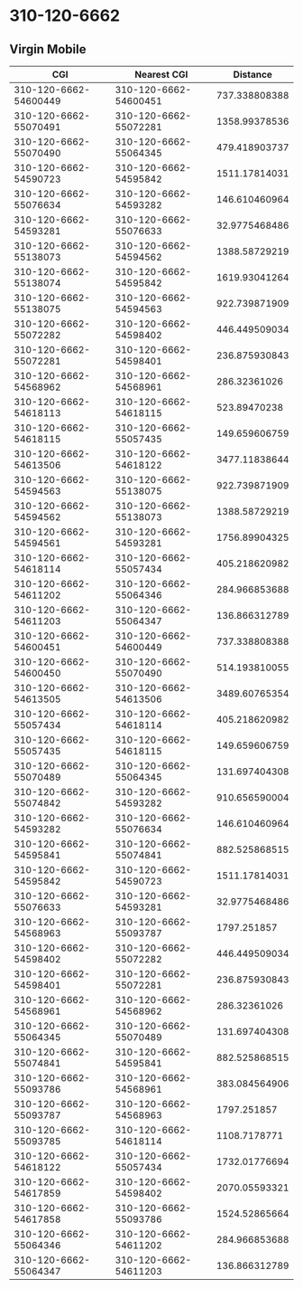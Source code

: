 # 310-120-6662
## Virgin Mobile


| CGI | Nearest CGI | Distance |
|-----|-------------|----------|
| 310-120-6662-54600449 | 310-120-6662-54600451 | 737.338808388 |
| 310-120-6662-55070491 | 310-120-6662-55072281 | 1358.99378536 |
| 310-120-6662-55070490 | 310-120-6662-55064345 | 479.418903737 |
| 310-120-6662-54590723 | 310-120-6662-54595842 | 1511.17814031 |
| 310-120-6662-55076634 | 310-120-6662-54593282 | 146.610460964 |
| 310-120-6662-54593281 | 310-120-6662-55076633 | 32.9775468486 |
| 310-120-6662-55138073 | 310-120-6662-54594562 | 1388.58729219 |
| 310-120-6662-55138074 | 310-120-6662-54595842 | 1619.93041264 |
| 310-120-6662-55138075 | 310-120-6662-54594563 | 922.739871909 |
| 310-120-6662-55072282 | 310-120-6662-54598402 | 446.449509034 |
| 310-120-6662-55072281 | 310-120-6662-54598401 | 236.875930843 |
| 310-120-6662-54568962 | 310-120-6662-54568961 | 286.32361026 |
| 310-120-6662-54618113 | 310-120-6662-54618115 | 523.89470238 |
| 310-120-6662-54618115 | 310-120-6662-55057435 | 149.659606759 |
| 310-120-6662-54613506 | 310-120-6662-54618122 | 3477.11838644 |
| 310-120-6662-54594563 | 310-120-6662-55138075 | 922.739871909 |
| 310-120-6662-54594562 | 310-120-6662-55138073 | 1388.58729219 |
| 310-120-6662-54594561 | 310-120-6662-54593281 | 1756.89904325 |
| 310-120-6662-54618114 | 310-120-6662-55057434 | 405.218620982 |
| 310-120-6662-54611202 | 310-120-6662-55064346 | 284.966853688 |
| 310-120-6662-54611203 | 310-120-6662-55064347 | 136.866312789 |
| 310-120-6662-54600451 | 310-120-6662-54600449 | 737.338808388 |
| 310-120-6662-54600450 | 310-120-6662-55070490 | 514.193810055 |
| 310-120-6662-54613505 | 310-120-6662-54613506 | 3489.60765354 |
| 310-120-6662-55057434 | 310-120-6662-54618114 | 405.218620982 |
| 310-120-6662-55057435 | 310-120-6662-54618115 | 149.659606759 |
| 310-120-6662-55070489 | 310-120-6662-55064345 | 131.697404308 |
| 310-120-6662-55074842 | 310-120-6662-54593282 | 910.656590004 |
| 310-120-6662-54593282 | 310-120-6662-55076634 | 146.610460964 |
| 310-120-6662-54595841 | 310-120-6662-55074841 | 882.525868515 |
| 310-120-6662-54595842 | 310-120-6662-54590723 | 1511.17814031 |
| 310-120-6662-55076633 | 310-120-6662-54593281 | 32.9775468486 |
| 310-120-6662-54568963 | 310-120-6662-55093787 | 1797.251857 |
| 310-120-6662-54598402 | 310-120-6662-55072282 | 446.449509034 |
| 310-120-6662-54598401 | 310-120-6662-55072281 | 236.875930843 |
| 310-120-6662-54568961 | 310-120-6662-54568962 | 286.32361026 |
| 310-120-6662-55064345 | 310-120-6662-55070489 | 131.697404308 |
| 310-120-6662-55074841 | 310-120-6662-54595841 | 882.525868515 |
| 310-120-6662-55093786 | 310-120-6662-54568961 | 383.084564906 |
| 310-120-6662-55093787 | 310-120-6662-54568963 | 1797.251857 |
| 310-120-6662-55093785 | 310-120-6662-54618114 | 1108.7178771 |
| 310-120-6662-54618122 | 310-120-6662-55057434 | 1732.01776694 |
| 310-120-6662-54617859 | 310-120-6662-54598402 | 2070.05593321 |
| 310-120-6662-54617858 | 310-120-6662-55093786 | 1524.52865664 |
| 310-120-6662-55064346 | 310-120-6662-54611202 | 284.966853688 |
| 310-120-6662-55064347 | 310-120-6662-54611203 | 136.866312789 |

